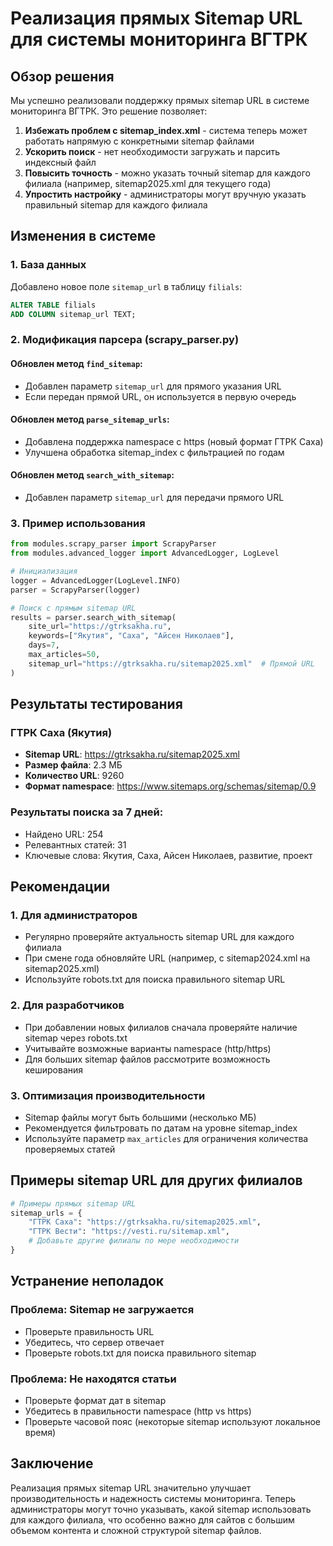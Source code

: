 # Реализация прямых Sitemap URL для системы мониторинга ВГТРК

## Обзор решения

Мы успешно реализовали поддержку прямых sitemap URL в системе мониторинга ВГТРК. Это решение позволяет:

1. **Избежать проблем с sitemap_index.xml** - система теперь может работать напрямую с конкретными sitemap файлами
2. **Ускорить поиск** - нет необходимости загружать и парсить индексный файл
3. **Повысить точность** - можно указать точный sitemap для каждого филиала (например, sitemap2025.xml для текущего года)
4. **Упростить настройку** - администраторы могут вручную указать правильный sitemap для каждого филиала

## Изменения в системе

### 1. База данных

Добавлено новое поле `sitemap_url` в таблицу `filials`:

```sql
ALTER TABLE filials 
ADD COLUMN sitemap_url TEXT;
```

### 2. Модификация парсера (scrapy_parser.py)

#### Обновлен метод `find_sitemap`:
- Добавлен параметр `sitemap_url` для прямого указания URL
- Если передан прямой URL, он используется в первую очередь

#### Обновлен метод `parse_sitemap_urls`:
- Добавлена поддержка namespace с https (новый формат ГТРК Саха)
- Улучшена обработка sitemap_index с фильтрацией по годам

#### Обновлен метод `search_with_sitemap`:
- Добавлен параметр `sitemap_url` для передачи прямого URL

### 3. Пример использования

```python
from modules.scrapy_parser import ScrapyParser
from modules.advanced_logger import AdvancedLogger, LogLevel

# Инициализация
logger = AdvancedLogger(LogLevel.INFO)
parser = ScrapyParser(logger)

# Поиск с прямым sitemap URL
results = parser.search_with_sitemap(
    site_url="https://gtrksakha.ru",
    keywords=["Якутия", "Саха", "Айсен Николаев"],
    days=7,
    max_articles=50,
    sitemap_url="https://gtrksakha.ru/sitemap2025.xml"  # Прямой URL
)
```

## Результаты тестирования

### ГТРК Саха (Якутия)

- **Sitemap URL**: https://gtrksakha.ru/sitemap2025.xml
- **Размер файла**: 2.3 МБ
- **Количество URL**: 9260
- **Формат namespace**: https://www.sitemaps.org/schemas/sitemap/0.9

### Результаты поиска за 7 дней:
- Найдено URL: 254
- Релевантных статей: 31
- Ключевые слова: Якутия, Саха, Айсен Николаев, развитие, проект

## Рекомендации

### 1. Для администраторов

- Регулярно проверяйте актуальность sitemap URL для каждого филиала
- При смене года обновляйте URL (например, с sitemap2024.xml на sitemap2025.xml)
- Используйте robots.txt для поиска правильного sitemap URL

### 2. Для разработчиков

- При добавлении новых филиалов сначала проверяйте наличие sitemap через robots.txt
- Учитывайте возможные варианты namespace (http/https)
- Для больших sitemap файлов рассмотрите возможность кеширования

### 3. Оптимизация производительности

- Sitemap файлы могут быть большими (несколько МБ)
- Рекомендуется фильтровать по датам на уровне sitemap_index
- Используйте параметр `max_articles` для ограничения количества проверяемых статей

## Примеры sitemap URL для других филиалов

```python
# Примеры прямых sitemap URL
sitemap_urls = {
    "ГТРК Саха": "https://gtrksakha.ru/sitemap2025.xml",
    "ГТРК Вести": "https://vesti.ru/sitemap.xml",
    # Добавьте другие филиалы по мере необходимости
}
```

## Устранение неполадок

### Проблема: Sitemap не загружается
- Проверьте правильность URL
- Убедитесь, что сервер отвечает
- Проверьте robots.txt для поиска правильного sitemap

### Проблема: Не находятся статьи
- Проверьте формат дат в sitemap
- Убедитесь в правильности namespace (http vs https)
- Проверьте часовой пояс (некоторые sitemap используют локальное время)

## Заключение

Реализация прямых sitemap URL значительно улучшает производительность и надежность системы мониторинга. Теперь администраторы могут точно указывать, какой sitemap использовать для каждого филиала, что особенно важно для сайтов с большим объемом контента и сложной структурой sitemap файлов.